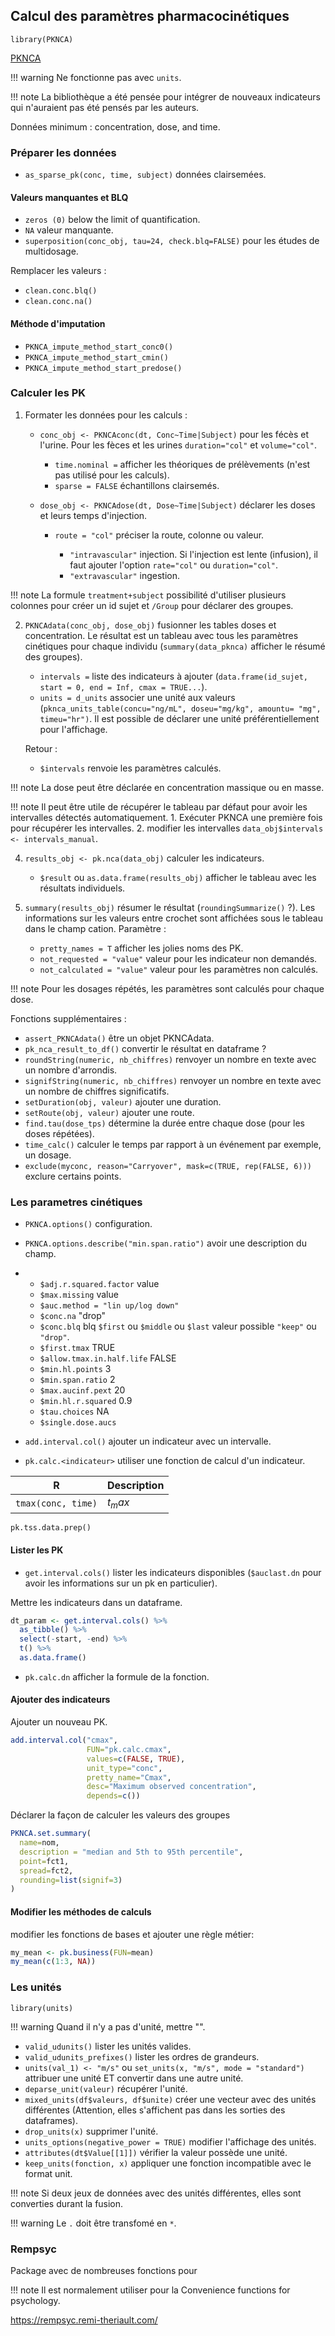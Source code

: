 ## Calcul des paramètres pharmacocinétiques

`library(PKNCA)`

[PKNCA](https://billdenney.github.io/pknca/news/index.html)

!!! warning 
    Ne fonctionne pas avec `units`.

!!! note
    La bibliothèque a été pensée pour intégrer de nouveaux indicateurs qui n'auraient pas été pensés par les auteurs.

Données minimum : concentration, dose, and time.
### Préparer les données

* `as_sparse_pk(conc, time, subject)` données clairsemées.
#### Valeurs manquantes et BLQ

* `zeros (0)` below the limit of quantification.
* `NA` valeur manquante.
* `superposition(conc_obj, tau=24, check.blq=FALSE)` pour les études de multidosage. 

Remplacer les valeurs :

* `clean.conc.blq()`
* `clean.conc.na()`
#### Méthode d'imputation

* `PKNCA_impute_method_start_conc0()`
* `PKNCA_impute_method_start_cmin()`
* `PKNCA_impute_method_start_predose()`
### Calculer les PK

1. Formater les données pour les calculs :
   
    * `conc_obj <- PKNCAconc(dt, Conc~Time|Subject)` pour les fécès et l'urine. Pour les fèces et les urines `duration="col"` et `volume="col"`.
  
       * `time.nominal =` afficher les théoriques de prélèvements (n'est pas utilisé pour les calculs).
       * `sparse = FALSE` échantillons clairsemés.
         
    * `dose_obj <- PKNCAdose(dt, Dose~Time|Subject)` déclarer les doses et leurs temps d'injection.
        
        * `route = "col"` préciser la route, colonne ou valeur.
            
            * `"intravascular"` injection. Si l'injection est lente (infusion), il faut ajouter l'option `rate="col"` ou `duration="col"`.
            * `"extravascular"` ingestion.

!!! note
    La formule `treatment+subject` possibilité d'utiliser plusieurs colonnes pour créer un id sujet et `/Group` pour déclarer des groupes.
    
2. `PKNCAdata(conc_obj, dose_obj)` fusionner les tables doses et concentration. Le résultat est un tableau avec tous les paramètres cinétiques pour chaque individu (`summary(data_pknca)` afficher le résumé des groupes).
   
   * `intervals =` liste des indicateurs à ajouter (`data.frame(id_sujet, start = 0, end = Inf, cmax = TRUE...`).
   * `units = d_units` associer une unité aux valeurs (`pknca_units_table(concu="ng/mL", doseu="mg/kg", amountu= "mg", timeu="hr")`. Il est possible de déclarer une unité préférentiellement pour l'affichage.
  
    Retour :
     
    * `$intervals` renvoie les paramètres calculés.

!!! note
    La dose peut être déclarée en concentration massique ou en masse.
      
!!! note
    Il peut être utile de récupérer le tableau par défaut pour avoir les intervalles détectés automatiquement.
    1. Exécuter PKNCA une première fois pour récupérer les intervalles.
    2. modifier les intervalles `data_obj$intervals <- intervals_manual`.

4. `results_obj <- pk.nca(data_obj)` calculer les indicateurs.

    * `$result` ou `as.data.frame(results_obj)` afficher le tableau avec les résultats individuels.
    
6. `summary(results_obj)` résumer le résultat (`roundingSummarize()` ?). Les informations sur les valeurs entre crochet sont affichées sous le tableau dans le champ cation. Paramètre :
   
    * `pretty_names = T` afficher les jolies noms des PK.
    * `not_requested = "value"` valeur pour les indicateur non demandés.
    * `not_calculated = "value"` valeur pour les paramètres non calculés.

!!! note
    Pour les dosages répétés, les paramètres sont calculés pour chaque dose.

Fonctions supplémentaires : 

* `assert_PKNCAdata()` être un objet PKNCAdata.
* `pk_nca_result_to_df()` convertir le résultat en dataframe ?
* `roundString(numeric, nb_chiffres)` renvoyer un nombre en texte avec un nombre d'arrondis.
* `signifString(numeric, nb_chiffres)` renvoyer un nombre en texte avec un nombre de chiffres significatifs.
* `setDuration(obj, valeur)` ajouter une duration.
* `setRoute(obj, valeur)` ajouter une route.
* `find.tau(dose_tps)` détermine la durée entre chaque dose (pour les doses répétées). 
* `time_calc()` calculer le temps par rapport à un événement par exemple, un dosage.
* `exclude(myconc, reason="Carryover", mask=c(TRUE, rep(FALSE, 6)))` exclure certains points.
###  Les parametres cinétiques

* `PKNCA.options()` configuration.
* `PKNCA.options.describe("min.span.ratio")` avoir une description du champ.
* 
    * `$adj.r.squared.factor` value
    * `$max.missing` value
    * `$auc.method = "lin up/log down"`
    * `$conc.na` "drop"
    * `$conc.blq` blq `$first` ou `$middle` ou `$last` valeur possible `"keep"` ou `"drop"`.
    * `$first.tmax` TRUE
    * `$allow.tmax.in.half.life` FALSE
    * `$min.hl.points` 3
    * `$min.span.ratio` 2
    * `$max.aucinf.pext` 20
    * `$min.hl.r.squared` 0.9
    * `$tau.choices` NA
    * `$single.dose.aucs`
      
* `add.interval.col()` ajouter un indicateur avec un intervalle.
* `pk.calc.<indicateur>` utiliser une fonction de calcul d'un indicateur.

R                            | Description
-----------------------------|----
`tmax(conc, time)`           | $t_max$
`pk.tss.data.prep()`

#### Lister les PK

* `get.interval.cols()` lister les indicateurs disponibles (`$auclast.dn` pour avoir les informations sur un pk en particulier).

Mettre les indicateurs dans un dataframe.
``` R
dt_param <- get.interval.cols() %>%
  as_tibble() %>%
  select(-start, -end) %>%
  t() %>%
  as.data.frame()
```

* `pk.calc.dn` afficher la formule de la fonction.
#### Ajouter des indicateurs

Ajouter un nouveau PK.

``` R
add.interval.col("cmax",
                 FUN="pk.calc.cmax",
                 values=c(FALSE, TRUE),
                 unit_type="conc",
                 pretty_name="Cmax",
                 desc="Maximum observed concentration",
                 depends=c())
```

Déclarer la façon de calculer les valeurs des groupes

```R 
PKNCA.set.summary(
  name=nom,
  description = "median and 5th to 95th percentile",
  point=fct1,
  spread=fct2,
  rounding=list(signif=3)
)
```
#### Modifier les méthodes de calculs

modifier les fonctions de bases et ajouter une règle métier:

``` R
my_mean <- pk.business(FUN=mean)
my_mean(c(1:3, NA))
```
### Les unités

`library(units)`

!!! warning
    Quand il n'y a pas d'unité, mettre "".

* `valid_udunits()` lister les unités valides.
* `valid_udunits_prefixes()` lister les ordres de grandeurs.
* `units(val_1) <- "m/s"` ou `set_units(x, "m/s", mode = "standard")` attribuer une unité ET convertir dans une autre unité.
* `deparse_unit(valeur)` récupérer l'unité.
* `mixed_units(df$valeurs, df$unite)` créer une vecteur avec des unités différentes (Attention, elles s'affichent pas dans les sorties des dataframes).
* `drop_units(x)` supprimer l'unité.
* `units_options(negative_power = TRUE)` modifier l'affichage des unités.
* `attributes(dt$Value[[1]])` vérifier la valeur possède une unité.
* `keep_units(fonction, x)` appliquer une fonction incompatible avec le format unit.
 
!!! note
    Si deux jeux de données avec des unités différentes, elles sont converties durant la fusion.

!!! warning
    Le `.` doit être transfomé en `*`.
### Rempsyc

Package avec de nombreuses fonctions pour 

!!! note 
    Il est normalement utiliser pour la Convenience functions for psychology.

https://rempsyc.remi-theriault.com/
